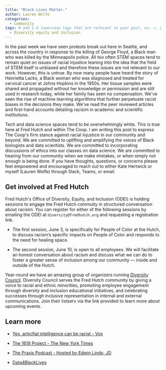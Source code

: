 ```yaml
---
title: "Black Lives Matter."
author: Lauren Wolfe
categories:
  - Community
tags: # add 1-4 lowercase tags that are relevant to your post, ex: r, python, genomics, workflows
  - Diversity equity and inclusion
---
```

In the past week we have seen protests break out here in Seattle, and across the country in response to the killing of George Floyd, a Black man who was killed by the Minneapolis police.  All too often STEM spaces tend to remain quiet on issues of racial injustice leaning into the idea that the field of STEM itself is unbiased and therefore these issues are not relevant to our work. However, this is untrue. By now many people have heard the story of Henrietta Lacks, a Black woman who was diagnosed and treated for cervical cancer at Johns Hopkins in the 1950s. Her tissue samples were shared and propagated without her knowledge or permission and are still used in research today, while her family has seen no compensation. We've seen the rise of machine learning algorithms that further perpetuate racist biases in the decisions they make. We've read the peer reviewed articles and first-hand accounts detailing racisim in academic and scientific institutions.

Tech and data science spaces tend to be overwhelmingly white. This is true here at Fred Hutch and within The Coop. I am writing this post to express The Coop's firm stance against racial injustice in our community and beyond. We are committed to uplifting and amplifying the voices of Black biologists and data scientists. We are committed to incorporating discussions of ethics into our classes on data science. We are committed to hearing from our community when we make mistakes, or when simply not enough is being done. If you have thoughts, questions, or concerns please feel empowered and encouraged to reach out to either Kate Hertwick or myself (Lauren Wolfe) through Slack, Teams, or email.

## Get involved at Fred Hutch

Fred Hutch's Office of Diversity, Equity, and Inclusion (ODEI) is holding sessions to engage the Fred Hutch commuity in structured conversation about racisim. You can register for either of the following sessions by emailing the ODEI at `diversity@fredhutch.org` and requesting a registration link.

* The first session, June 3, is specifically for People of Color at the Hutch, to discuss racism’s specific impacts on People of Color and responds to the need for healing space. 

* The second session, June 10, is open to all employees. We will facilitate an honest conversation about racism and discuss what we can do to foster a greater sense of inclusion among our community — inside and outside of the Hutch. 

Year-round we have an amazing group of organizers running [Diversity Council](https://centernet.fredhutch.org/cn/u/di/erg/diversity-council.html). Diversity Council serves the Fred Hutch community by giving a voice to racial and ethnic minorities, promoting employee engagement through diversity and inclusion educational initiatives, and celebrating successes through inclusive representation in internal and external communications. Join their listserv via the link provided to learn more about upcoming events.

## Learn more

* [Yes, articifial intelligence can be racist - Vox](https://www.vox.com/science-and-health/2019/1/23/18194717/alexandria-ocasio-cortez-ai-bias)

* [The 1619 Project - The New York Times](https://www.nytimes.com/interactive/2019/08/14/magazine/1619-america-slavery.html)

* [The Praxis Podcast - Hosted by Edwin Lindo, JD](https://clime.washington.edu/praxis)

* [Data4BlackLives](http://d4bl.org/)
